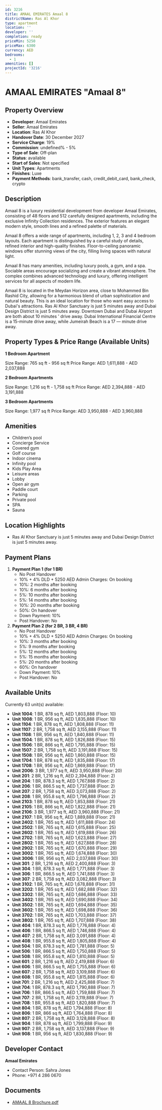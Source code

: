 ```yaml
---
id: 3216
title: AMAAL EMIRATES Amaal 8
districtName: Ras Al Khor
type: apartment
location: ''
developer: ''
completion: ready
priceMin: 5250
priceMax: 6300
currency: AED
bedrooms:
  - 1
amenities: []
projectId: '3216'
---
```


# AMAAL EMIRATES "Amaal 8"

## Property Overview
- **Developer**: Amaal Emirates
- **Seller**: Amaal Emirates
- **Location**: Ras Al Khor
- **Handover Date**: 30 December 2027
- **Service Charge**: 19%
- **Commission**: undefined% - 5%
- **Type of Sale**: Off-plan
- **Status**: available
- **Start of Sales**: Not specified
- **Unit Types**: Apartments
- **Finishes**: Luxe
- **Payment Methods**: bank_transfer, cash, credit_debit_card, bank_check, crypto

## Description
Amaal 8 is a luxury residential development from developer Amaal Emirates, consisting of 48 floors and 512 carefully designed apartments, including the exclusive Infinity Collection residences. The exterior features an elegant modern style, smooth lines and a refined palette of materials.

Amaal 8 offers a wide range of apartments, including 1, 2, 3 and 4 bedroom layouts. Each apartment is distinguished by a careful study of details, refined interior and high-quality finishes. Floor-to-ceiling panoramic windows offer stunning views of the city, filling living spaces with natural light. 

Amaal 8 has many amenities, including luxury pools, a gym, and a spa. Sociable areas encourage socializing and create a vibrant atmosphere. The complex combines advanced technology and luxury, offering intelligent services for all aspects of modern life.

Amaal 8 is located in the Meydan Horizon area, close to Mohammed Bin Rashid City, allowing for a harmonious blend of urban sophistication and natural beauty. This is an ideal location for those who want easy access to Dubai's attractions. Ras Al Khor Sanctuary is just 5 minutes away and Dubai Design District is just 5 minutes away. Downtown Dubai and Dubai Airport are both about 10 minutes ' drive away. Dubai International Financial Centre is a 15-minute drive away, while Jumeirah Beach is a 17 — minute drive away.

## Property Types & Price Range (Available Units)
**1 Bedroom Apartment**

Size Range: 765 sq ft - 956 sq ft
Price Range: AED 1,611,888 - AED 2,037,888

**2 Bedroom Apartments**

Size Range: 1,216 sq ft - 1,758 sq ft
Price Range: AED 2,394,888 - AED 3,191,888

**3 Bedroom Apartments**

Size Range: 1,977 sq ft
Price Range: AED 3,950,888 - AED 3,960,888

## Amenities
- Children’s pool
- Concierge Service
- Covered gym
- Golf course
- Indoor cinema
- Infinity pool
- Kids Play Area
- Leisure areas
- Lobby
- Open air gym
- Paddle court
- Parking
- Private pool
- SPA
- Sauna

## Location Highlights
- Ras Al Khor Sanctuary is just 5 minutes away and Dubai Design District is just 5 minutes away.

## Payment Plans
1. **Payment Plan 1 (for 1 BR)**
   - No Post Handover
   - 10% + 4% DLD + 5250 AED Admin Charges: On booking
   - 10%: 2 months after booking
   - 10%: 6 months after booking
   - 5%: 10 months after booking
   - 5%: 14 months after booking
   - 10%: 20 months after booking
   - 50%: On handover
   - Down Payment: 10%
   - Post Handover: No
2. **Payment Plan 2 (for 2 BR, 3 BR, 4 BR)**
   - No Post Handover
   - 10% + 4% DLD + 5250 AED Admin Charges: On booking
   - 10%: 3 months after booking
   - 5%: 9 months after booking
   - 5%: 12 months after booking
   - 5%: 15 months after booking
   - 5%: 20 months after booking
   - 60%: On handover
   - Down Payment: 10%
   - Post Handover: No

## Available Units
Currently 63 unit(s) available:
- **Unit 1004**: 1 BR, 878 sq ft, AED 1,803,888 (Floor: 10)
- **Unit 1008**: 1 BR, 956 sq ft, AED 1,835,888 (Floor: 10)
- **Unit 1104**: 1 BR, 878 sq ft, AED 1,808,888 (Floor: 11)
- **Unit 1107**: 2 BR, 1,758 sq ft, AED 3,155,888 (Floor: 11)
- **Unit 1108**: 1 BR, 956 sq ft, AED 1,840,888 (Floor: 11)
- **Unit 1504**: 1 BR, 878 sq ft, AED 1,826,888 (Floor: 15)
- **Unit 1506**: 1 BR, 866 sq ft, AED 1,795,888 (Floor: 15)
- **Unit 1507**: 2 BR, 1,758 sq ft, AED 3,191,888 (Floor: 15)
- **Unit 1508**: 1 BR, 956 sq ft, AED 1,860,888 (Floor: 15)
- **Unit 1704**: 1 BR, 878 sq ft, AED 1,835,888 (Floor: 17)
- **Unit 1708**: 1 BR, 956 sq ft, AED 1,869,888 (Floor: 17)
- **Unit 2006**: 3 BR, 1,977 sq ft, AED 3,950,888 (Floor: 20)
- **Unit 201**: 2 BR, 1,216 sq ft, AED 2,394,888 (Floor: 2)
- **Unit 204**: 1 BR, 878.3 sq ft, AED 1,767,888 (Floor: 2)
- **Unit 206**: 1 BR, 866.5 sq ft, AED 1,737,888 (Floor: 2)
- **Unit 207**: 2 BR, 1,758 sq ft, AED 3,073,888 (Floor: 2)
- **Unit 208**: 1 BR, 955.8 sq ft, AED 1,796,888 (Floor: 2)
- **Unit 2103**: 1 BR, 878 sq ft, AED 1,853,888 (Floor: 21)
- **Unit 2105**: 1 BR, 866 sq ft, AED 1,822,888 (Floor: 21)
- **Unit 2106**: 3 BR, 1,977 sq ft, AED 3,960,888 (Floor: 21)
- **Unit 2107**: 1 BR, 956 sq ft, AED 1,889,888 (Floor: 21)
- **Unit 2402**: 1 BR, 765 sq ft, AED 1,611,888 (Floor: 24)
- **Unit 2502**: 1 BR, 765 sq ft, AED 1,615,888 (Floor: 25)
- **Unit 2602**: 1 BR, 765 sq ft, AED 1,619,888 (Floor: 26)
- **Unit 2702**: 1 BR, 765 sq ft, AED 1,623,888 (Floor: 27)
- **Unit 2802**: 1 BR, 765 sq ft, AED 1,627,888 (Floor: 28)
- **Unit 2902**: 1 BR, 765 sq ft, AED 1,670,888 (Floor: 29)
- **Unit 3002**: 1 BR, 765 sq ft, AED 1,674,888 (Floor: 30)
- **Unit 3006**: 1 BR, 956 sq ft, AED 2,037,888 (Floor: 30)
- **Unit 301**: 2 BR, 1,216 sq ft, AED 2,400,888 (Floor: 3)
- **Unit 304**: 1 BR, 878.3 sq ft, AED 1,771,888 (Floor: 3)
- **Unit 306**: 1 BR, 866.5 sq ft, AED 1,741,888 (Floor: 3)
- **Unit 307**: 2 BR, 1,758 sq ft, AED 3,082,888 (Floor: 3)
- **Unit 3102**: 1 BR, 765 sq ft, AED 1,678,888 (Floor: 31)
- **Unit 3202**: 1 BR, 765 sq ft, AED 1,682,888 (Floor: 32)
- **Unit 3302**: 1 BR, 765 sq ft, AED 1,686,888 (Floor: 33)
- **Unit 3402**: 1 BR, 765 sq ft, AED 1,690,888 (Floor: 34)
- **Unit 3502**: 1 BR, 765 sq ft, AED 1,694,888 (Floor: 35)
- **Unit 3602**: 1 BR, 765 sq ft, AED 1,698,888 (Floor: 36)
- **Unit 3702**: 1 BR, 765 sq ft, AED 1,703,888 (Floor: 37)
- **Unit 3802**: 1 BR, 765 sq ft, AED 1,707,888 (Floor: 38)
- **Unit 404**: 1 BR, 878.3 sq ft, AED 1,776,888 (Floor: 4)
- **Unit 406**: 1 BR, 866.5 sq ft, AED 1,746,888 (Floor: 4)
- **Unit 407**: 2 BR, 1,758 sq ft, AED 3,091,888 (Floor: 4)
- **Unit 408**: 1 BR, 955.8 sq ft, AED 1,805,888 (Floor: 4)
- **Unit 504**: 1 BR, 878.3 sq ft, AED 1,781,888 (Floor: 5)
- **Unit 506**: 1 BR, 866.5 sq ft, AED 1,750,888 (Floor: 5)
- **Unit 508**: 1 BR, 955.8 sq ft, AED 1,810,888 (Floor: 5)
- **Unit 601**: 2 BR, 1,216 sq ft, AED 2,419,888 (Floor: 6)
- **Unit 606**: 1 BR, 866.5 sq ft, AED 1,755,888 (Floor: 6)
- **Unit 607**: 2 BR, 1,758 sq ft, AED 3,109,888 (Floor: 6)
- **Unit 608**: 1 BR, 955.8 sq ft, AED 1,815,888 (Floor: 6)
- **Unit 701**: 2 BR, 1,216 sq ft, AED 2,425,888 (Floor: 7)
- **Unit 704**: 1 BR, 878.3 sq ft, AED 1,790,888 (Floor: 7)
- **Unit 706**: 1 BR, 866.5 sq ft, AED 1,759,888 (Floor: 7)
- **Unit 707**: 2 BR, 1,758 sq ft, AED 3,119,888 (Floor: 7)
- **Unit 708**: 1 BR, 955.8 sq ft, AED 1,820,888 (Floor: 7)
- **Unit 804**: 1 BR, 878 sq ft, AED 1,794,888 (Floor: 8)
- **Unit 806**: 1 BR, 866 sq ft, AED 1,764,888 (Floor: 8)
- **Unit 807**: 2 BR, 1,758 sq ft, AED 3,128,888 (Floor: 8)
- **Unit 904**: 1 BR, 878 sq ft, AED 1,799,888 (Floor: 9)
- **Unit 907**: 2 BR, 1,758 sq ft, AED 3,137,888 (Floor: 9)
- **Unit 908**: 1 BR, 956 sq ft, AED 1,830,888 (Floor: 9)

## Developer Contact
**Amaal Emirates**
- Contact Person: Sahra Jones
- Phone: +971 4 286 0670

## Documents
- [AMAAL 8 Brochure.pdf](https://cdn.geniemap.net/2024/11/04/RRs6cGzqeH14BzSr4x9mJtVn4ii1WhRIYMFPnYmf.pdf)
